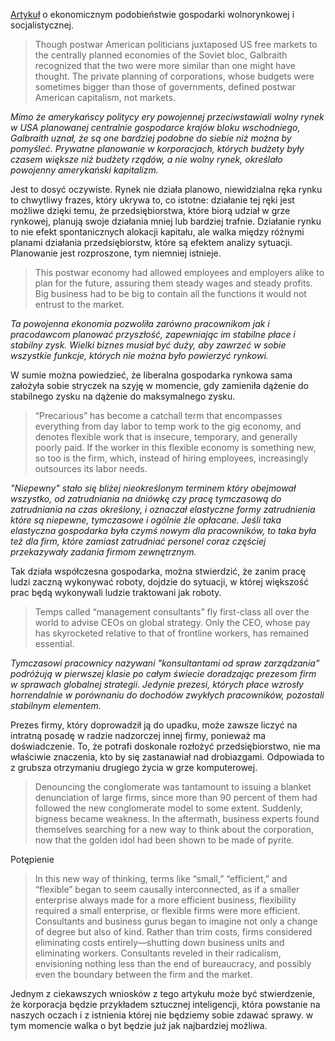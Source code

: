 [1]:http://www.iasc-culture.org/THR/THR_article_2016_Spring_Hyman.php

[Artykuł][1] o ekonomicznym podobieństwie gospodarki wolnorynkowej i socjalistycznej.

>Though postwar American politicians juxtaposed US free markets to the centrally planned economies of the Soviet bloc, Galbraith recognized that the two were more similar than one might have thought. The private planning of corporations, whose budgets were sometimes bigger than those of governments, defined postwar American capitalism, not markets.

*Mimo że amerykańscy politycy ery powojennej przeciwstawiali wolny rynek w USA planowanej centralnie gospodarce krajów bloku wschodniego, Galbraith uznał, że są one bardziej podobne do siebie niż można by pomyśleć. Prywatne planowanie w korporacjach, których budżety były czasem większe niż budżety rządów, a nie wolny rynek, określało powojenny amerykański kapitalizm.*

Jest to dosyć oczywiste. Rynek nie działa planowo, niewidzialna ręka rynku to chwytliwy frazes, który ukrywa to, co istotne: działanie tej ręki jest możliwe dzięki temu, że przedsiębiorstwa, które biorą udział w grze rynkowej, planują swoje działania mniej lub bardziej trafnie. Działanie rynku to nie efekt spontanicznych alokacji kapitału, ale walka między różnymi planami działania przedsiębiorstw, które są efektem analizy sytuacji. Planowanie jest rozproszone, tym niemniej istnieje.

>This postwar economy had allowed employees and employers alike to plan for the future, assuring them steady wages and steady profits. Big business had to be big to contain all the functions it would not entrust to the market. 

*Ta powojenna ekonomia pozwoliła zarówno pracownikom jak i pracodawcom planować przyszłość, zapewniając im stabilne płace i stabilny zysk. Wielki biznes musiał być duży, aby zawrzeć w sobie wszystkie funkcje, których nie można było powierzyć rynkowi.*

W sumie można powiedzieć, że liberalna gospodarka rynkowa sama założyła sobie stryczek na szyję w momencie, gdy zamieniła dążenie do stabilnego zysku na dążenie do maksymalnego zysku. 


>“Precarious” has become a catchall term that encompasses everything from day labor to temp work to the gig economy, and denotes flexible work that is insecure, temporary, and generally poorly paid. If the worker in this flexible economy is something new, so too is the firm, which, instead of hiring employees, increasingly outsources its labor needs. 

*"Niepewny" stało się bliżej nieokreślonym terminem który obejmował wszystko, od zatrudniania na dniówkę czy pracę tymczasową do zatrudniania na czas określony, i oznaczał elastyczne formy zatrudnienia które są niepewne, tymczasowe i ogólnie źle opłacane. Jeśli taka elastyczna gospodarka była czymś nowym dla pracowników, to taka była też dla firm, które zamiast zatrudniać personel coraz częściej przekazywały zadania firmom zewnętrznym.*

Tak działa współczesna gospodarka, można stwierdzić, że zanim pracę ludzi zaczną wykonywać roboty, dojdzie do sytuacji, w której większość prac będą wykonywali ludzie traktowani jak roboty.

>Temps called “management consultants” fly first-class all over the world to advise CEOs on global strategy. Only the CEO, whose pay has skyrocketed relative to that of frontline workers, has remained essential. 

*Tymczasowi pracownicy nazywani "konsultantami od spraw zarządzania" podróżują w pierwszej klasie po całym świecie doradzając prezesom firm w sprawach globalnej strategii. Jedynie prezesi, których płace wzrosły horrendalnie w porównaniu do dochodów zwykłych pracowników, pozostali  stabilnym elementem.*

Prezes firmy, który doprowadził ją do upadku, może zawsze liczyć na intratną posadę w radzie nadzorczej innej firmy, ponieważ ma doświadczenie.  To, że potrafi doskonale rozłożyć przedsiębiorstwo, nie ma właściwie znaczenia, kto by się zastanawiał nad drobiazgami. Odpowiada to z grubsza otrzymaniu drugiego życia w grze komputerowej. 

>Denouncing the conglomerate was tantamount to issuing a blanket denunciation of large firms, since more than 90 percent of them had followed the new conglomerate model to some extent. Suddenly, bigness became weakness. In the aftermath, business experts found themselves searching for a new way to think about the corporation, now that the golden idol had been shown to be made of pyrite. 

Potępienie 

>In this new way of thinking, terms like “small,” “efficient,” and “flexible” began to seem causally interconnected, as if a smaller enterprise always made for a more efficient business, flexibility required a small enterprise, or flexible firms were more efficient. Consultants and business gurus began to imagine not only a change of degree but also of kind. Rather than trim costs, firms considered eliminating costs entirely—shutting down business units and eliminating workers. Consultants reveled in their radicalism, envisioning nothing less than the end of bureaucracy, and possibly even the boundary between the firm and the market. 

Jednym z ciekawszych wniosków z tego artykułu może być stwierdzenie, że korporacja będzie przykładem sztucznej inteligencji, która powstanie na naszych oczach i z istnienia której nie będziemy sobie zdawać sprawy. w tym momencie walka o byt będzie już jak najbardziej możliwa.